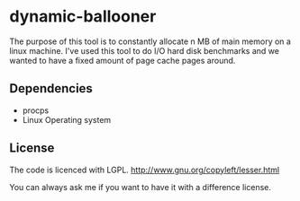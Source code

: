 dynamic-ballooner
=================

The purpose of this tool is to constantly allocate n MB of main memory on a
linux machine.  I've used this tool to do I/O hard disk benchmarks and we
wanted to have a fixed amount of page cache pages around.

Dependencies
-------------------------
 * procps
 * Linux Operating system


License
-------------------------

The code is licenced with LGPL. http://www.gnu.org/copyleft/lesser.html

You can always ask me if you want to have it with a difference license.

